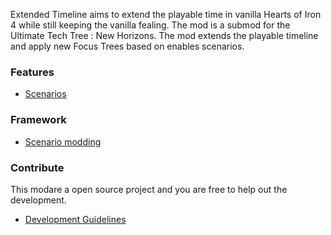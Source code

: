 Extended Timeline aims to extend the playable time in vanilla Hearts of Iron 4 while still keeping the vanilla fealing. The mod is a submod for the Ultimate Tech Tree : New Horizons. The mod extends the playable timeline and apply new Focus Trees based on enables scenarios.


### Features
- [Scenarios](scenario)

### Framework
- [Scenario modding](scenario_dev)

### Contribute
This modare a open source project and you are free to help out the development.
- [Development Guidelines](development_guidelines)
